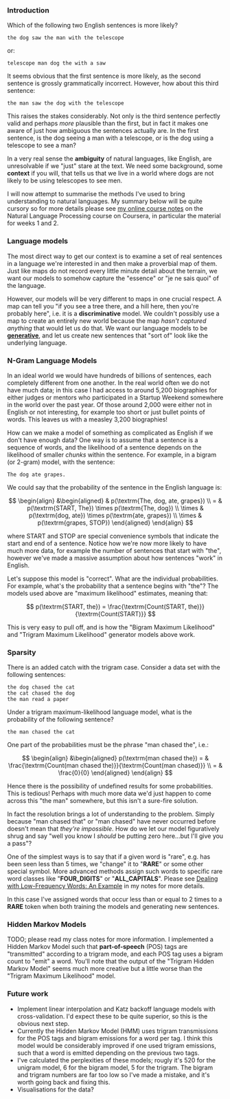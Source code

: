### Introduction

Which of the following two English sentences is more likely?

```
the dog saw the man with the telescope
```

or:

```
telescope man dog the with a saw
```

It seems obvious that the first sentence is more likely, as the second sentence is grossly grammatically incorrect. However, how about this third sentence:

```
the man saw the dog with the telescope
```

This raises the stakes considerably. Not only is the third sentence perfectly valid and perhaps *more* plausible than the first, but in fact it makes one aware of just how ambiguous the sentences actually are. In the first sentence, is the dog seeing a man with a telescope, or is the dog using a telescope to see a man?

In a very real sense the **ambiguity** of natural languages, like English, are unresolvable if we "just" stare at the text. We need some background, some **context** if you will, that tells us that we live in a world where dogs are not likely to be using telescopes to see men.

I will now attempt to summarise the methods I've used to bring understanding to natural languages. My summary below will be quite cursory so for more details please see [my online course notes](http://files.asimihsan.com/courses/nlp-coursera-2013/notes/nlp.html) on the Natural Language Processing course on Coursera, in particular the material for weeks 1 and 2.

### Language models

The most direct way to get our context is to examine a set of real sentences in a language we're interested in and then make a proverbial map of them. Just like maps do not record every little minute detail about the terrain, we want our models to somehow capture the "essence" or "je ne sais quoi" of the language.

However, our models will be very different to maps in one crucial respect. A map can tell you "if you see a tree there, and a hill here, then you're probably here", i.e. it is a **discriminative** model. We couldn't possibly use a map to create an entirely new world because the map *hasn't captured anything* that would let us do that. We want our language models to be [**generative**](http://stackoverflow.com/questions/879432/what-is-the-difference-between-a-generative-and-discriminative-algorithm), and let us create new sentences that "sort of" look like the underlying language.

### N-Gram Language Models

In an ideal world we would have hundreds of billions of sentences, each completely different from one another. In the real world often we do not have much data; in this case I had access to around 5,200 biographies for either judges or mentors who participated in a Startup Weekend somewhere in the world over the past year. Of those around 2,000 were either not in English or not interesting, for example too short or just bullet points of words. This leaves us with a measley 3,200
biographies!

How can we make a model of something as complicated as English if we don't have enough data? One way is to assume that a sentence is a sequence of words, and the likelihood of a sentence depends on the likelihood of smaller *chunks* within the sentence. For example, in a bigram (or 2-gram) model, with the sentence:

```
The dog ate grapes.
```

We could say that the probability of the sentence in the English language is:

$$
\begin{align}
    &\begin{aligned}
        & p(\textrm{The, dog, ate, grapes}) \\
      = & p(\textrm{START, The}) \times p(\textrm{The, dog}) \\ 
        \times & p(\textrm{dog, ate}) \times p(\textrm{ate, grapes}) \\
        \times & p(\textrm{grapes, STOP})
    \end{aligned}
\end{align}
$$

where START and STOP are special convenience symbols that indicate the start and end of a sentence. Notice how we're now more likely to have much more data, for example the number of sentences that start with "the", however we've made a massive assumption about how sentences "work" in English.

Let's suppose this model is "correct". What are the individual probabilities. For example, what's the probability that a sentence begins with "the"? The models used above are "maximum likelihood" estimates, meaning that:

$$
p(\textrm{START, the}) = \frac{\textrm{Count(START, the)}}{\textrm{Count(START)}}
$$

This is very easy to pull off, and is how the "Bigram Maximum Likelihood" and "Trigram Maximum Likelihood" generator models above work.

### Sparsity

There is an added catch with the trigram case. Consider a data set with the following sentences:

```
the dog chased the cat
the cat chased the dog
the man read a paper
```

Under a trigram maximum-likelihood language model, what is the probability of the following sentence?

```
the man chased the cat
```

One part of the probabilities must be the phrase "man chased the", i.e.:

$$
\begin{align}
    &\begin{aligned}
        p(\textrm{man chased the}) = & \frac{\textrm{Count(man chased the)}}{\textrm{Count(man chased)}} \\
      = & \frac{0}{0} 
    \end{aligned}
\end{align}
$$

Hence there is the possibility of undefined results for some probabilities. This is tedious! Perhaps with much more data we'd just happen to come across this "the man" somewhere, but this isn't a sure-fire solution.

In fact the resolution brings a lot of understanding to the problem. Simply because "man chased that" or "man chased" have never occurred before doesn't mean that *they're impossible*. How do we let our model figuratively shrug and say "well you know I *should* be putting zero here...but I'll give you a pass"?

One of the simplest ways is to say that if a given word is "rare", e.g. has been seen less than 5 times, we "change" it to "__RARE__" or some other special symbol. More advanced methods assign such words to specific rare word classes like "__FOUR_DIGITS__" or "__ALL_CAPITALS__". Please see [Dealing with Low-Frequency Words: An Example](http://files.asimihsan.com/courses/nlp-coursera-2013/notes/nlp.html#dealing-with-low-frequency-words-an-example) in my notes for more details.

In this case I've assigned words that occur less than or equal to 2 times to a __RARE__ token when both training the models and generating new sentences.

### Hidden Markov Models

TODO; please read my class notes for more information. I implemented a Hidden Markov Model such that **part-of-speech** (POS) tags are "transmitted" according to a trigram mode, and each POS tag uses a bigram count to "emit" a word. You'll note that the output of the "Trigram Hidden Markov Model" seems much more creative but a little worse than the "Trigram Maximum Likelihood" model.

### Future work

-   Implement linear interpolation and Katz backoff language models with cross-validation. I'd expect these to be quite superior, so this is the obvious next step.
-   Currently the Hidden Markov Model (HMM) uses trigram transmissions for the POS tags and bigram emissions for a word per tag. I think this model would be considerably improved if one used trigram emissions, such that a word is emitted depending on the previous two tags.
-   I've calculated the perplexities of these models; rougly it's 520 for the unigram model, 6 for the bigram model, 5 for the trigram. The bigram and trigram numbers are far too low so I've made a mistake, and it's worth going back and fixing this.
-   Visualisations for the data?
